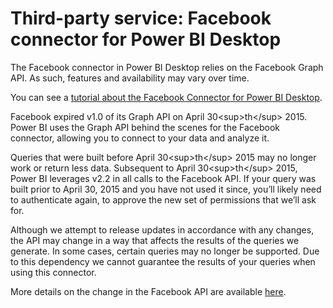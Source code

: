 <properties
   pageTitle="Third-party service: Facebook connector for Power BI Desktop"
   description="Third-party service: Facebook connector for Power BI Desktop"
   services="powerbi"
   documentationCenter=""
   authors="davidiseminger"
   manager="mblythe"
   backup=""
   editor=""
   tags=""
   qualityFocus="no"
   qualityDate=""/>

<tags
   ms.service="powerbi"
   ms.devlang="NA"
   ms.topic="article"
   ms.tgt_pltfrm="NA"
   ms.workload="powerbi"
   ms.date="09/29/2016"
   ms.author="davidi"/>
# Third-party service: Facebook connector for Power BI Desktop

The Facebook connector in Power BI Desktop relies on the Facebook Graph API. As such, features and availability may vary over time.

You can see a <bpt id="p1">[</bpt>tutorial about the Facebook Connector for Power BI Desktop<ept id="p1">](powerbi-desktop-tutorial-facebook-analytics.md)</ept>.

Facebook expired v1.0 of its Graph API on April 30<ph id="ph1">&lt;sup&gt;</ph>th<ph id="ph2">&lt;/sup&gt;</ph> 2015. Power BI uses the Graph API behind the scenes for the Facebook connector, allowing you to connect to your data and analyze it.

Queries that were built before April 30<ph id="ph1">&lt;sup&gt;</ph>th<ph id="ph2">&lt;/sup&gt;</ph> 2015 may no longer work or return less data. Subsequent to April 30<ph id="ph1">&lt;sup&gt;</ph>th<ph id="ph2">&lt;/sup&gt;</ph> 2015, Power BI leverages v2.2 in all calls to the Facebook API. If your query was built prior to April 30, 2015 and you have not used it since, you’ll likely need to authenticate again, to approve the new set of permissions that we’ll ask for.

Although we attempt to release updates in accordance with any changes, the API may change in a way that affects the results of the queries we generate. In some cases, certain queries may no longer be supported. Due to this dependency we cannot guarantee the results of your queries when using this connector.

More details on the change in the Facebook API are available <bpt id="p1">[</bpt>here<ept id="p1">](https://developers.facebook.com/docs/apps/changelog#v2_0)</ept>.
